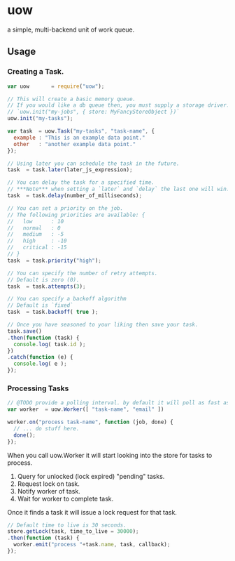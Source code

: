 # uow
a simple, multi-backend unit of work queue.

## Usage

### Creating a Task.
```javascript
var uow       = require("uow");

// This will create a basic memory queue.
// If you would like a db queue then, you must supply a storage driver.
// `uow.init("my-jobs", { store: MyFancyStoreObject })`
uow.init("my-tasks");

var task  = uow.Task("my-tasks", "task-name", {
  example : "This is an example data point."
  other   : "another example data point."
});

// Using later you can schedule the task in the future.
task  = task.later(later_js_expression);

// You can delay the task for a specified time.
// ***Note*** when setting a `later` and `delay` the last one will win.
task  = task.delay(number_of_milliseconds);

// You can set a priority on the job.
// The following priorities are available: {
//   low      : 10
//   normal   : 0
//   medium   : -5
//   high     : -10
//   critical : -15
// }
task  = task.priority("high");

// You can specify the number of retry attempts.
// Default is zero (0).
task  = task.attempts(3);

// You can specify a backoff algorithm
// Default is `fixed`
task  = task.backoff( true );

// Once you have seasoned to your liking then save your task.
task.save()
.then(function (task) {
  console.log( task.id );
})
.catch(function (e) {
  console.log( e );
});

```

### Processing Tasks
```javascript
// @TODO provide a polling interval. by default it will poll as fast as possible.
var worker  = uow.Worker([ "task-name", "email" ])

worker.on("process task-name", function (job, done) {
  // ... do stuff here.
  done();
});
```
When you call uow.Worker it will start looking into the store for
tasks to process.

  1. Query for unlocked (lock expired) "pending" tasks.
  2. Request lock on task.
  3. Notify worker of task.
  4. Wait for worker to complete task.

Once it finds a task it will issue a lock request for that task.
```javascript
// Default time to live is 30 seconds.
store.getLock(task, time_to_live = 30000);
.then(function (task) {
  worker.emit("process "+task.name, task, callback);
});
```
